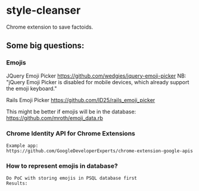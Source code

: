# style-cleanser
Chrome extension to save factoids.

## Some big questions:

  ### Emojis

  JQuery Emoji Picker
    https://github.com/wedgies/jquery-emoji-picker
    NB: "jQuery Emoji Picker is disabled for mobile devices, which already support the emoji keyboard."
    
  Rails Emoji Picker
    https://github.com/ID25/rails_emoji_picker
  
  This might be better if emojis will be in the database:
    https://github.com/mroth/emoji_data.rb
    
  ### Chrome Identity API for Chrome Extensions
    Example app:
    https://github.com/GoogleDeveloperExperts/chrome-extension-google-apis

  ### How to represent emojis in database?
    Do PoC with storing emojis in PSQL database first
    Results:
